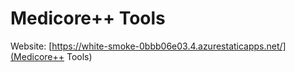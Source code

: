 # Medicore++ Tools

Website: [https://white-smoke-0bbb06e03.4.azurestaticapps.net/](Medicore++ Tools)